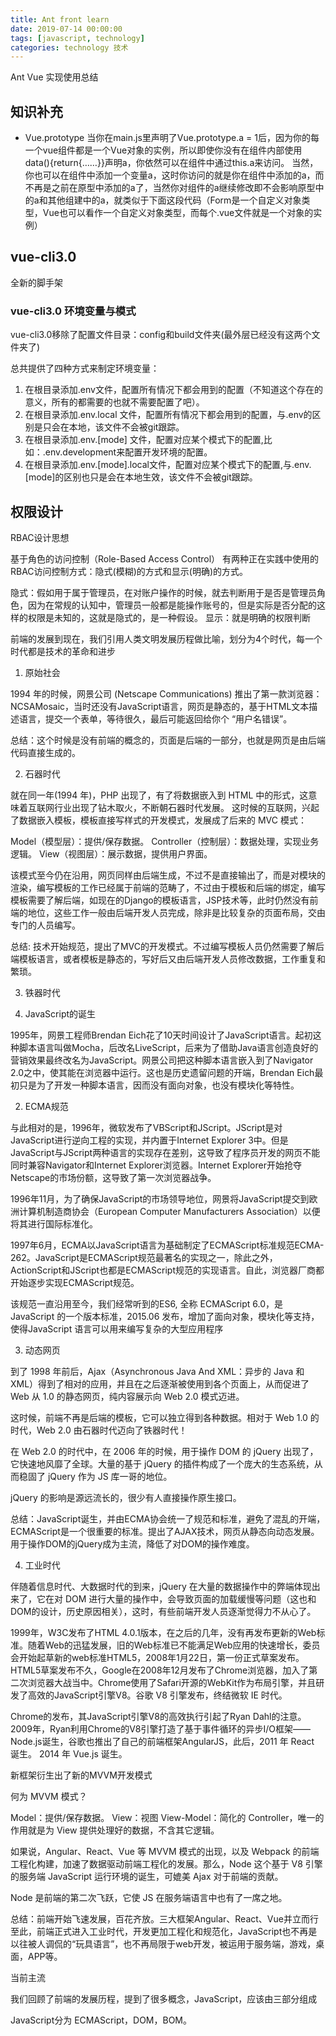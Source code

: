 ```yaml
---
title: Ant front learn
date: 2019-07-14 00:00:00
tags: [javascript, technology]
categories: technology 技术
---
```


Ant Vue 实现使用总结

<!-- more -->

## 知识补充

- Vue.prototype
当你在main.js里声明了Vue.prototype.a = 1后，因为你的每一个vue组件都是一个Vue对象的实例，所以即使你没有在组件内部使用data(){return{……}}声明a，你依然可以在组件中通过this.a来访问。
当然，你也可以在组件中添加一个变量a，这时你访问的就是你在组件中添加的a，而不再是之前在原型中添加的a了，当然你对组件的a继续修改即不会影响原型中的a和其他组建中的a，就类似于下面这段代码（Form是一个自定义对象类型，Vue也可以看作一个自定义对象类型，而每个.vue文件就是一个对象的实例）

## vue-cli3.0

全新的脚手架

### vue-cli3.0 环境变量与模式

vue-cli3.0移除了配置文件目录：config和build文件夹(最外层已经没有这两个文件夹了)

总共提供了四种方式来制定环境变量：

1. 在根目录添加.env文件，配置所有情况下都会用到的配置（不知道这个存在的意义，所有的都需要的也就不需要配置了吧）。
2. 在根目录添加.env.local 文件，配置所有情况下都会用到的配置，与.env的区别是只会在本地，该文件不会被git跟踪。
3. 在根目录添加.env.[mode] 文件，配置对应某个模式下的配置,比如：.env.development来配置开发环境的配置。
4. 在根目录添加.env.[mode].local文件，配置对应某个模式下的配置,与.env.[mode]的区别也只是会在本地生效，该文件不会被git跟踪。

## 权限设计

RBAC设计思想

基于角色的访问控制（Role-Based Access Control）
有两种正在实践中使用的RBAC访问控制方式：隐式(模糊)的方式和显示(明确)的方式。

隐式：假如用于属于管理员，在对账户操作的时候，就去判断用于是否是管理员角色，因为在常规的认知中，管理员一般都是能操作账号的，但是实际是否分配的这样的权限是未知的，这就是隐式的，是一种假设。
显示：就是明确的权限判断


前端的发展到现在，我们引用人类文明发展历程做比喻，划分为4个时代，每一个时代都是技术的革命和进步

1. 原始社会

1994 年的时候，网景公司 (Netscape Communications) 推出了第一款浏览器：NCSAMosaic，当时还没有JavaScript语言，网页是静态的，基于HTML文本描述语言，提交一个表单，等待很久，最后可能返回给你个 “用户名错误”。

总结：这个时候是没有前端的概念的，页面是后端的一部分，也就是网页是由后端代码直接生成的。

2. 石器时代

就在同一年(1994 年)，PHP 出现了，有了将数据嵌入到 HTML 中的形式，这意味着互联网行业出现了钻木取火，不断朝石器时代发展。
这时候的互联网，兴起了数据嵌入模板，模板直接写样式的开发模式，发展成了后来的 MVC 模式：

Model（模型层）：提供/保存数据。
Controller（控制层）：数据处理，实现业务逻辑。
View（视图层）：展示数据，提供用户界面。

该模式至今仍在沿用，网页同样由后端生成，不过不是直接输出了，而是对模块的渲染，编写模板的工作已经属于前端的范畴了，不过由于模板和后端的绑定，编写模板需要了解后端，如现在的Django的模板语言，JSP技术等，此时仍然没有前端的地位，这些工作一般由后端开发人员完成，除非是比较复杂的页面布局，交由专门的人员编写。

总结: 技术开始规范，提出了MVC的开发模式。不过编写模板人员仍然需要了解后端模板语言，或者模板是静态的，写好后又由后端开发人员修改数据，工作重复和繁琐。

3. 铁器时代

1. JavaScript的诞生

1995年，网景工程师Brendan Eich花了10天时间设计了JavaScript语言。起初这种脚本语言叫做Mocha，后改名LiveScript，后来为了借助Java语言创造良好的营销效果最终改名为JavaScript。网景公司把这种脚本语言嵌入到了Navigator 2.0之中，使其能在浏览器中运行。这也是历史遗留问题的开端，Brendan Eich最初只是为了开发一种脚本语言，因而没有面向对象，也没有模块化等特性。

2. ECMA规范 

与此相对的是，1996年，微软发布了VBScript和JScript。JScript是对JavaScript进行逆向工程的实现，并内置于Internet Explorer 3中。但是JavaScript与JScript两种语言的实现存在差别，这导致了程序员开发的网页不能同时兼容Navigator和Internet Explorer浏览器。Internet Explorer开始抢夺Netscape的市场份额，这导致了第一次浏览器战争。

1996年11月，为了确保JavaScript的市场领导地位，网景将JavaScript提交到欧洲计算机制造商协会（European Computer Manufacturers Association）以便将其进行国际标准化。

1997年6月，ECMA以JavaScript语言为基础制定了ECMAScript标准规范ECMA-262。JavaScript是ECMAScript规范最著名的实现之一，除此之外，ActionScript和JScript也都是ECMAScript规范的实现语言。自此，浏览器厂商都开始逐步实现ECMAScript规范。

该规范一直沿用至今，我们经常听到的ES6, 全称 ECMAScript 6.0，是 JavaScript 的一个版本标准，2015.06 发布，增加了面向对象，模块化等支持，使得JavaScript 语言可以用来编写复杂的大型应用程序

3. 动态网页

到了 1998 年前后，Ajax（Asynchronous Java And XML：异步的 Java 和 XML）得到了相对的应用，并且在之后逐渐被使用到各个页面上，从而促进了 Web 从 1.0 的静态网页，纯内容展示向 Web 2.0 模式迈进。

这时候，前端不再是后端的模板，它可以独立得到各种数据。相对于 Web 1.0 的时代，Web 2.0 由石器时代迈向了铁器时代！

在 Web 2.0 的时代中，在 2006 年的时候，用于操作 DOM 的 jQuery 出现了，它快速地风靡了全球。大量的基于 jQuery 的插件构成了一个庞大的生态系统，从而稳固了 jQuery 作为 JS 库一哥的地位。

jQuery 的影响是源远流长的，很少有人直接操作原生接口。

总结：JavaScript诞生，并由ECMA协会统一了规范和标准，避免了混乱的开端，ECMAScript是一个很重要的标准。提出了AJAX技术，网页从静态向动态发展。用于操作DOM的jQuery成为主流，降低了对DOM的操作难度。

4. 工业时代

伴随着信息时代、大数据时代的到来，jQuery 在大量的数据操作中的弊端体现出来了，它在对 DOM 进行大量的操作中，会导致页面的加载缓慢等问题（这也和DOM的设计，历史原因相关），这时，有些前端开发人员逐渐觉得力不从心了。

1999年，W3C发布了HTML 4.0.1版本，在之后的几年，没有再发布更新的Web标准。随着Web的迅猛发展，旧的Web标准已不能满足Web应用的快速增长，委员会开始起草新的web标准HTML5，2008年1月22日，第一份正式草案发布。
HTML5草案发布不久，Google在2008年12月发布了Chrome浏览器，加入了第二次浏览器大战当中。Chrome使用了Safari开源的WebKit作为布局引擎，并且研发了高效的JavaScript引擎V8。谷歌 V8 引擎发布，终结微软 IE 时代。

Chrome的发布，其JavaScript引擎V8的高效执行引起了Ryan Dahl的注意。2009年，Ryan利用Chrome的V8引擎打造了基于事件循环的异步I/O框架——Node.js诞生，谷歌也推出了自己的前端框架AngularJS，此后，2011 年 React 诞生。
2014 年 Vue.js 诞生。

新框架衍生出了新的MVVM开发模式

何为 MVVM 模式？

Model：提供/保存数据。
View：视图
View-Model：简化的 Controller，唯一的作用就是为 View 提供处理好的数据，不含其它逻辑。

如果说，Angular、React、Vue 等 MVVM 模式的出现，以及 Webpack 的前端工程化构建，加速了数据驱动前端工程化的发展。那么，Node 这个基于 V8 引擎的服务端 JavaScript 运行环境的诞生，可媲美 Ajax 对于前端的贡献。

Node 是前端的第二次飞跃，它使 JS 在服务端语言中也有了一席之地。

总结：前端开始飞速发展，百花齐放。三大框架Angular、React、Vue并立而行至此，前端正式进入工业时代，开发更加工程化和规范化，JavaScript也不再是以往被人调侃的“玩具语言”，也不再局限于web开发，被运用于服务端，游戏，桌面，APP等。



当前主流

我们回顾了前端的发展历程，提到了很多概念，JavaScript，应该由三部分组成

JavaScript分为 ECMAScript，DOM，BOM。

